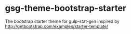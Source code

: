 # gsg-theme-bootstrap-starter
The bootstrap starter theme for gulp-stat-gen inspired by http://getbootstrap.com/examples/starter-template/
